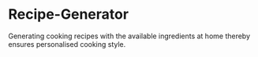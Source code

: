 # Recipe-Generator
Generating cooking recipes with the available ingredients at home thereby ensures personalised cooking style.
